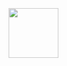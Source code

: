 <div id="header" align="center">
  <img src="https://tenor.com/ru/view/watch_dogs2-watch_dogs-gif-7315148" width="100"/>
</div>
